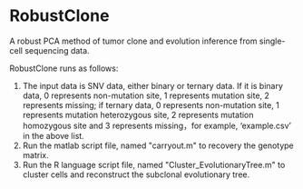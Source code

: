 # RobustClone
A robust PCA method of tumor clone and evolution inference from single-cell sequencing data.

RobustClone runs as follows: 
1. The input data is SNV data, either binary or ternary data. If it is binary data, 0 represents non-mutation site, 1 represents mutation site, 2 represents missing; if ternary data, 0 represents non-mutation site, 1 represents mutation heterozygous site, 2 represents mutation homozygous site and 3 represents missing，for example, ‘example.csv’ in the above list. 
2. Run the matlab script file, named "carryout.m" to recovery the genotype matrix.
3. Run the R language script file, named "Cluster_EvolutionaryTree.m" to cluster cells and reconstruct the subclonal evolutionary tree.
